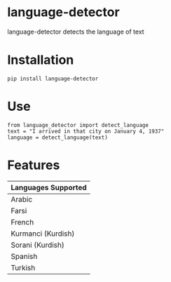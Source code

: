 # language-detector
language-detector detects the language of text

# Installation
```
pip install language-detector
```

# Use
```
from language_detector import detect_language
text = "I arrived in that city on January 4, 1937"
language = detect_language(text)
```

# Features
| Languages Supported |
| ------------------- |
| Arabic |
| Farsi |
| French |
| Kurmanci (Kurdish) |
| Sorani (Kurdish) |
| Spanish|
| Turkish |
